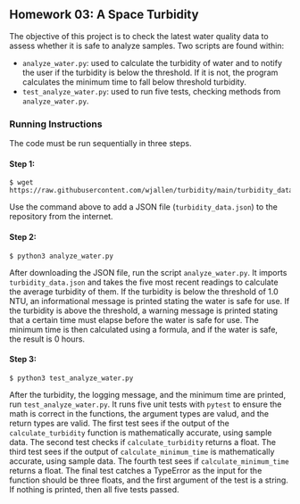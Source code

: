 ## Homework 03: A Space Turbidity

The objective of this project is to check the latest water quality data to assess whether it is safe to analyze samples. Two scripts are found within:

* `analyze_water.py`: used to calculate the turbidity of water and to notify the user if the turbidity is below the threshold. If it is not, the program calculates the minimum time to fall below threshold turbidity.
* `test_analyze_water.py`: used to run five tests, checking methods from `analyze_water.py`.

### Running Instructions

The code must be run sequentially in three steps.

#### Step 1:

```
$ wget https://raw.githubusercontent.com/wjallen/turbidity/main/turbidity_data.json
```

Use the command above to add a JSON file (`turbidity_data.json`) to the repository from the internet.

#### Step 2:

```
$ python3 analyze_water.py
```

After downloading the JSON file, run the script `analyze_water.py`. It imports `turbidity_data.json` and takes the five most recent readings to calculate the average turbidity of them. If the turbidity is below the threshold of 1.0 NTU, an informational message is printed stating the water is safe for use. If the turbidity is above the threshold, a warning message is printed stating that a certain time must elapse before the water is safe for use. The minimum time is then calculated using a formula, and if the water is safe, the result is 0 hours.

#### Step 3:

```
$ python3 test_analyze_water.py
```

After the turbidity, the logging message, and the minimum time are printed, run `test_analyze_water.py`. It runs five unit tests with `pytest` to ensure the math is correct in the functions, the argument types are valud, and the return types are valid. The first test sees if the output of the `calculate_turbidity` function is mathematically accurate, using sample data. The second test checks if `calculate_turbidity` returns a float. The third test sees if the output of `calculate_minimum_time` is mathematically accurate, using sample data. The fourth test sees if `calculate_minimum_time` returns a float. The final test catches a TypeError as the input for the function should be three floats, and the first argument of the test is a string. If nothing is printed, then all five tests passed.
